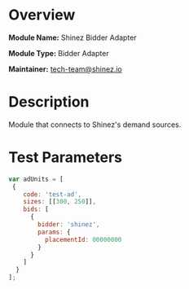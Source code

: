 # Overview

**Module Name:** Shinez Bidder Adapter

**Module Type:** Bidder Adapter

**Maintainer:** tech-team@shinez.io

# Description

Module that connects to Shinez's demand sources.
 
# Test Parameters
```js
var adUnits = [
 {
    code: 'test-ad',
    sizes: [[300, 250]],
    bids: [
      {
        bidder: 'shinez',
        params: {
          placementId: 00000000
        }
      }
    ]
  }
];
```
